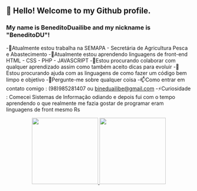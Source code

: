 ## 👋 Hello! Welcome to my Github profile.
### My name is BeneditoDuailibe and my nickname is "BeneditoDU"!


-🔭Atualmente estou trabalha na SEMAPA - Secretária de Agricultura Pesca e Abastecimento
-🌱Atualmente estou aprendendo linguagens de front-end HTML - CSS - PHP - JAVASCRIPT
-👯Estou procurando colaborar com qualquer aprendizado assim como também aceito dicas para evoluir
-🤔Estou procurando ajuda com as linguagens de como fazer um código bem limpo e objetivo
-💬Pergunte-me sobre qualquer coisa
-📫Como entrar em contato comigo : (98)985281407 ou bineduailibe@gmail.com
-⚡Curiosidade : Comecei Sistemas de Informação odiando e depois fui com o tempo aprendendo o que realmente me fazia gostar de programar eram linguagens de front mesmo Rs

<div align="center">
  <a href="https://github.com/BeneditoDU">
  <img height="180em" src="https://github-readme-stats.vercel.app/api?username=rafaballerini&show_icons=true&theme=dracula&include_all_commits=true&count_private=true"/>
  <img height="180em" src="https://github-readme-stats.vercel.app/api/top-langs/?username=rafaballerini&layout=compact&langs_count=7&theme=dracula"/>
</div>
